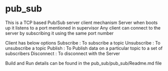 # pub_sub
This is a TCP based Pub/Sub server client mechanism
Server when boots up it listens to a port mentioned in supervisor
Any client can connect to the server by subscribing it using the same port number

Client has below options
Subscribe : To subscribe a topic
Unsubscribe : To unsubscribe a topic
Publish	: To Publish data on a particular topic to a set of subscribers
Disconnect : To disconnect with the Server

Build and Run details can be found in the pub_sub/pub_sub/Readme.md file
